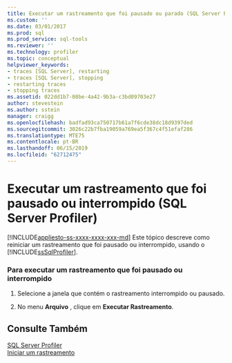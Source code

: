 ```yaml
---
title: Executar um rastreamento que foi pausado ou parado (SQL Server Profiler) | Microsoft Docs
ms.custom: ''
ms.date: 03/01/2017
ms.prod: sql
ms.prod_service: sql-tools
ms.reviewer: ''
ms.technology: profiler
ms.topic: conceptual
helpviewer_keywords:
- traces [SQL Server], restarting
- traces [SQL Server], stopping
- restarting traces
- stopping traces
ms.assetid: 022dd1b7-08be-4a42-9b3a-c3bd09703e27
author: stevestein
ms.author: sstein
manager: craigg
ms.openlocfilehash: badfad93ca750717b61a7f6cde38dc18d9397ded
ms.sourcegitcommit: 3026c22b7fba19059a769ea5f367c4f51efaf286
ms.translationtype: MTE75
ms.contentlocale: pt-BR
ms.lasthandoff: 06/15/2019
ms.locfileid: "62712475"
---
```

# <a name="run-a-trace-after-it-has-been-paused-or-stopped-sql-server-profiler"></a>Executar um rastreamento que foi pausado ou interrompido (SQL Server Profiler)
[!INCLUDE[appliesto-ss-xxxx-xxxx-xxx-md](../../includes/appliesto-ss-xxxx-xxxx-xxx-md.md)]
  Este tópico descreve como reiniciar um rastreamento que foi pausado ou interrompido, usando o [!INCLUDE[ssSqlProfiler](../../includes/sssqlprofiler-md.md)].  
  
### <a name="to-run-a-trace-after-it-has-been-paused-or-stopped"></a>Para executar um rastreamento que foi pausado ou interrompido  
  
1.  Selecione a janela que contém o rastreamento interrompido ou pausado.  
  
2.  No menu **Arquivo** , clique em **Executar Rastreamento**.  
  
## <a name="see-also"></a>Consulte Também  
 [SQL Server Profiler](../../tools/sql-server-profiler/sql-server-profiler.md)   
 [Iniciar um rastreamento](../../tools/sql-server-profiler/start-a-trace.md)  
  
  
